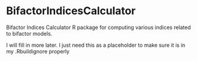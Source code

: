 # BifactorIndicesCalculator
Bifactor Indices Calculator R package for computing various indices related to bifactor models.

I will fill in more later. I just need this as a placeholder to make sure it is in my .Rbuildignore properly
